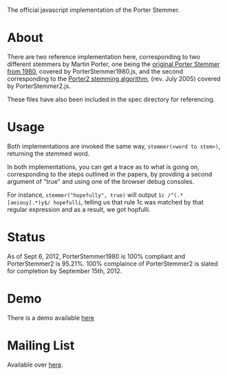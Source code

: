 The official javascript implementation of the Porter Stemmer.

# About

There are two reference implementation here, corresponding to two different stemmers by Martin Porter, one being 
the [original Porter Stemmer from 1980](http://tartarus.org/martin/PorterStemmer/def.txt), covered by PorterStemmer1980.js, 
and the second corresponding to the [Porter2 stemming algorithm](http://snowball.tartarus.org/algorithms/english/stemmer.html), 
(rev. July 2005) covered by PorterStemmer2.js.

These files have also been included in the spec directory for referencing.

# Usage

Both implementations are invoked the same way, `stemmer(<word to stem>)`, returning the stemmed word.

In both implementations, you can get a trace as to what is going on, corresponding to the steps outlined in the papers, by
provding a second argument of "true" and using one of the browser debug consoles.  

For instance, `stemmer("hopefully", true)` will output `1c /^(.*[aeiouy].*)y$/ hopefulli`, telling us that rule 1c was matched
by that regular expression and as a result, we got hopfulli.

# Status

As of Sept 6, 2012, PorterStemmer1980 is 100% compliant and PorterStemmer2 is 95.21%. 100% complaince of PorterStemmer2 is slated
for completion by September 15th, 2012.

# Demo

There is a demo available [here](http://qaa.ath.cx/porter_js_demo.html)

# Mailing List

Available over [here](https://groups.google.com/forum/#!forum/js-porter-stemmer).

